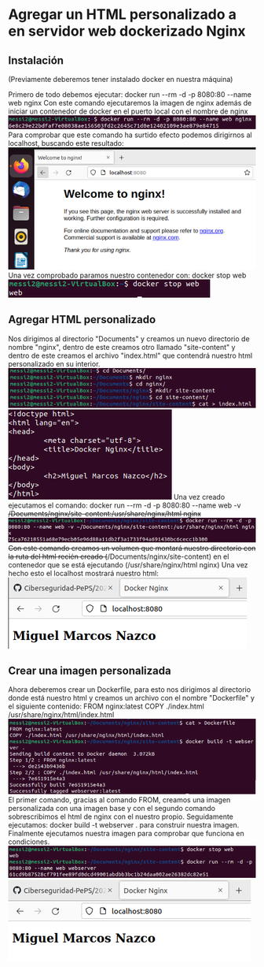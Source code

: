 # Agregar un HTML personalizado a en servidor web dockerizado Nginx
## Instalación
(Previamente deberemos tener instalado docker en nuestra máquina)

Primero de todo debemos ejecutar:
docker run --rm -d -p 8080:80 --name web nginx
Con este comando ejecutaremos la imagen de nginx además de iniciar un contenedor de docker en el puerto local con el nombre de nginx
![](imagenes/imagen1.PNG)
Para comprobar que este comando ha surtido efecto podemos dirigirnos al localhost, buscando este resultado:
![](imagenes/imagen2.PNG)
Una vez comprobado paramos nuestro contenedor con:
docker stop web
![](imagenes/imagen3.PNG)
## Agregar HTML personalizado
Nos dirigimos al directorio "Documents" y creamos un nuevo directorio de nombre "nginx", dentro de este creamos otro llamado "site-content" y dentro de este creamos el archivo "index.html" que contendrá nuestro html personalizado en su interior.
![](imagenes/imagen4.PNG)
![](imagenes/imagen5.PNG)
Una vez creado ejecutamos el comando:
docker run --rm -d -p 8080:80 --name web -v ~~/Documents/nginx/site-content:/usr/share/nginx/html nginx
![](imagenes/imagen6.PNG)
Con este comando creamos un volumen que montará nuestro directorio con la ruta del html recién creado (~~/Documents/nginx/site-content) en el contenedor que se está ejecutando (/usr/share/nginx/html nginx)
Una vez hecho esto el localhost mostrará nuestro html:
![](imagenes/imagen7.PNG)
## Crear una imagen personalizada
Ahora deberemos crear un Dockerfile, para esto nos dirigimos al directorio donde está nuestro html y creamos un archivo con el nombre "Dockerfile" y el siguiente contenido:
FROM nginx:latest
COPY ./index.html /usr/share/nginx/html/index.html
![](imagenes/imagen8.PNG)
El primer comando, gracias al comando FROM, creamos una imagen personalizada con una imagen base y con el segundo comando sobrescribimos el html de nginx con el nuestro propio.
Seguidamente ejecutamos:
docker build -t webserver .
para construir nuestra imagen.
Finalmente ejecutamos nuestra imagen para comprobar que funciona en condiciones.
![](imagenes/imagen9.PNG)
![](imagenes/imagen10.PNG)
